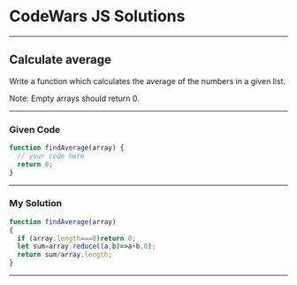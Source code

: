 # CodeWars JS Solutions

---

## Calculate average

Write a function which calculates the average of the numbers in a given list.

Note: Empty arrays should return 0.

---

### Given Code


```js
function findAverage(array) {
  // your code here
  return 0;
}
```

---

### My Solution 


```js
function findAverage(array) 
{
  if (array.length===0)return 0;
  let sum=array.reduce((a,b)=>a+b,0);
  return sum/array.length;
}
```


---

